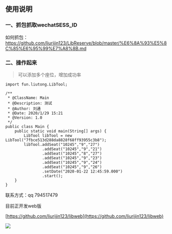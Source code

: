 ## 使用说明

### 一、抓包抓取wechatSESS_ID
如何抓包：https://github.com/liurijin123/LibReserve/blob/master/%E6%8A%93%E5%8C%85%E6%95%99%E7%A8%8B.md

### 二、操作起来
>可以添加多个座位，增加成功率
```
import fun.liutong.LibTool;

/**
 * @ClassName: Main
 * @Description: 测试
 * @Author: 刘通
 * @Date: 2020/1/29 15:21
 * @Version: 1.0
 */
public class Main {
    public static void main(String[] args) {
        LibTool libTool = new LibTool("7fbce513d288da8828f68ff93955c3b8");
        libTool.addSeat("10245","9","27")
                .addSeat("10245","9","21")
                .addSeat("10245","8","27")
                .addSeat("10245","9","23")
                .addSeat("10245","9","24")
                .addSeat("10245","9","26")
                .setDate("2020-01-22 12:45:59.000")
                .start();
    }
}

```
联系方式：qq 794517479

目前正开发web版

[https://github.com/liurijin123/libweb](https://github.com/liurijin123/libweb)

![](http://img.liutong.fun/QQ图片20200129203418.jpg)

